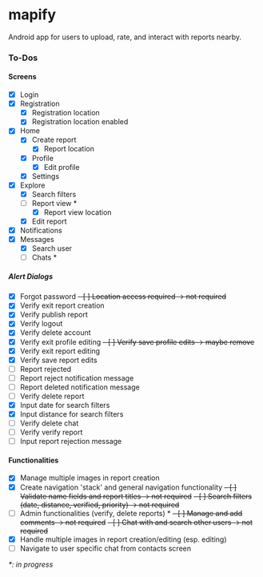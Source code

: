 # mapify
Android app for users to upload, rate, and interact with reports nearby.

### To-Dos

#### Screens
- [x] Login
- [x] Registration
  - [x] Registration location
  - [x] Registration location enabled
- [x] Home
  - [x] Create report
    - [x] Report location
  - [x] Profile
    - [x] Edit profile
  - [x] Settings
- [x] Explore
  - [x] Search filters
  - [ ] Report view *
    - [x] Report view location
  - [x] Edit report
- [x] Notifications
- [x] Messages
  - [x] Search user
  - [ ] Chats *

##### Alert Dialogs
- [x] Forgot password
~~- [ ] Location access required -> not required~~
- [x] Verify exit report creation
- [x] Verify publish report
- [x] Verify logout
- [x] Verify delete account
- [x] Verify exit profile editing
~~- [ ] Verify save profile edits -> maybe remove~~
- [x] Verify exit report editing
- [x] Verify save report edits
- [ ] Report rejected
- [ ] Report reject notification message
- [ ] Report deleted notification message
- [ ] Verify delete report
- [x] Input date for search filters
- [x] Input distance for search filters
- [ ] Verify delete chat
- [ ] Verify verify report
- [ ] Input report rejection message

#### Functionalities
- [x] Manage multiple images in report creation
- [x] Create navigation 'stack' and general navigation functionality
~~- [ ] Validate name fields and report titles -> not required~~
~~- [ ] Search filters (date, distance, verified, priority) -> not required~~
- [ ] Admin functionalities (verify, delete reports) *
~~- [ ] Manage and add comments -> not required~~
~~- [ ] Chat with and search other users -> not required~~
- [x] Handle multiple images in report creation/editing (esp. editing)
- [ ] Navigate to user specific chat from contacts screen

*\*: in progress*